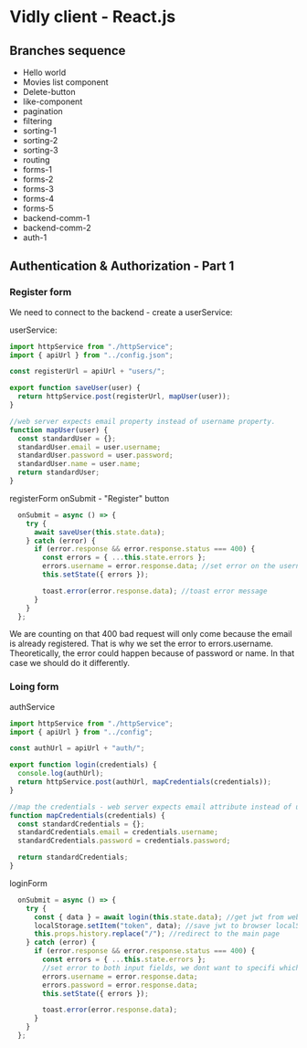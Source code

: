 # Vidly client - React.js

## Branches sequence
- Hello world
- Movies list component
- Delete-button
- like-component
- pagination
- filtering
- sorting-1
- sorting-2
- sorting-3
- routing
- forms-1
- forms-2
- forms-3
- forms-4
- forms-5
- backend-comm-1
- backend-comm-2
- auth-1

## Authentication & Authorization - Part 1

### Register form
We need to connect to the backend - create a userService:

userService:
```javascript
import httpService from "./httpService";
import { apiUrl } from "../config.json";

const registerUrl = apiUrl + "users/";

export function saveUser(user) {
  return httpService.post(registerUrl, mapUser(user));
}

//web server expects email property instead of username property.
function mapUser(user) {
  const standardUser = {};
  standardUser.email = user.username;
  standardUser.password = user.password;
  standardUser.name = user.name;
  return standardUser;
}
```

registerForm onSubmit - "Register" button
```javascript
  onSubmit = async () => {
    try {
      await saveUser(this.state.data);
    } catch (error) {
      if (error.response && error.response.status === 400) {
        const errors = { ...this.state.errors };
        errors.username = error.response.data; //set error on the username input field
        this.setState({ errors });

        toast.error(error.response.data); //toast error message
      }
    }
  };
```

We are counting on that 400 bad request will only come because the email is already registered. That is why we set the error to errors.username. Theoretically, the error could happen because of password or name. In that case we should do it differently.

### Loing form

authService
```javascript
import httpService from "./httpService";
import { apiUrl } from "../config";

const authUrl = apiUrl + "auth/";

export function login(credentials) {
  console.log(authUrl);
  return httpService.post(authUrl, mapCredentials(credentials));
}

//map the credentials - web server expects email attribute instead of username.
function mapCredentials(credentials) {
  const standardCredentials = {};
  standardCredentials.email = credentials.username;
  standardCredentials.password = credentials.password;

  return standardCredentials;
}
```

loginForm
```javascript
  onSubmit = async () => {
    try {
      const { data } = await login(this.state.data); //get jwt from web server
      localStorage.setItem("token", data); //save jwt to browser localStorage
      this.props.history.replace("/"); //redirect to the main page
    } catch (error) {
      if (error.response && error.response.status === 400) {
        const errors = { ...this.state.errors };
        //set error to both input fields, we dont want to specifi which one was wrong.
        errors.username = error.response.data;
        errors.password = error.response.data;
        this.setState({ errors });

        toast.error(error.response.data);
      }
    }
  };
```

```javascript

```

```javascript

```

```javascript

```

```javascript

```

```javascript

```

```javascript

```

```javascript

```

```javascript

```
